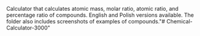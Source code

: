 Calculator that calculates atomic mass, molar ratio, atomic ratio, and percentage ratio of compounds.
English and Polish versions available.
The folder also includes screenshots of examples of compounds."# Chemical-Calculator-3000" 
